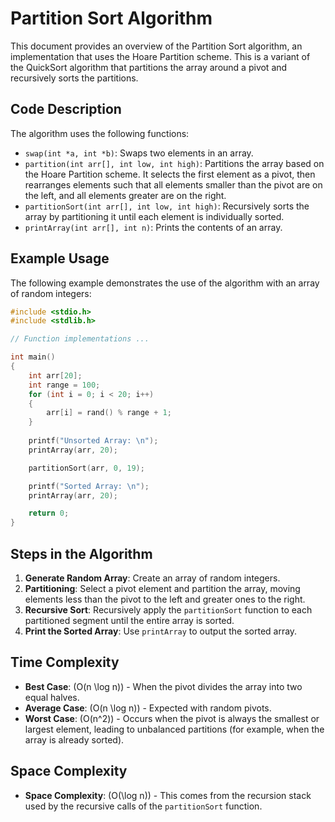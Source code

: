 # Partition Sort Algorithm

This document provides an overview of the Partition Sort algorithm, an implementation that uses the Hoare Partition scheme. This is a variant of the QuickSort algorithm that partitions the array around a pivot and recursively sorts the partitions.

## Code Description

The algorithm uses the following functions:

- `swap(int *a, int *b)`: Swaps two elements in an array.
- `partition(int arr[], int low, int high)`: Partitions the array based on the Hoare Partition scheme. It selects the first element as a pivot, then rearranges elements such that all elements smaller than the pivot are on the left, and all elements greater are on the right.
- `partitionSort(int arr[], int low, int high)`: Recursively sorts the array by partitioning it until each element is individually sorted.
- `printArray(int arr[], int n)`: Prints the contents of an array.

## Example Usage

The following example demonstrates the use of the algorithm with an array of random integers:

```c
#include <stdio.h>
#include <stdlib.h>

// Function implementations ...

int main()
{
    int arr[20];
    int range = 100;
    for (int i = 0; i < 20; i++)
    {
        arr[i] = rand() % range + 1;
    }
    
    printf("Unsorted Array: \n");
    printArray(arr, 20);

    partitionSort(arr, 0, 19);

    printf("Sorted Array: \n");
    printArray(arr, 20);

    return 0;
}
```

## Steps in the Algorithm

1. **Generate Random Array**: Create an array of random integers.
2. **Partitioning**: Select a pivot element and partition the array, moving elements less than the pivot to the left and greater ones to the right.
3. **Recursive Sort**: Recursively apply the `partitionSort` function to each partitioned segment until the entire array is sorted.
4. **Print the Sorted Array**: Use `printArray` to output the sorted array.

## Time Complexity

- **Best Case**: \(O(n \log n)\) - When the pivot divides the array into two equal halves.
- **Average Case**: \(O(n \log n)\) - Expected with random pivots.
- **Worst Case**: \(O(n^2)\) - Occurs when the pivot is always the smallest or largest element, leading to unbalanced partitions (for example, when the array is already sorted).

## Space Complexity

- **Space Complexity**: \(O(\log n)\) - This comes from the recursion stack used by the recursive calls of the `partitionSort` function.

